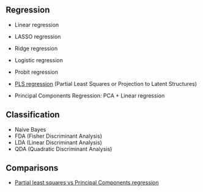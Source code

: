 ## Regression
- Linear regression
- LASSO regression
- Ridge regression
- Logistic regression
- Probit regression

- [PLS regression](https://personal.utdallas.edu/~herve/Abdi-PLS-pretty.pdf) (Partial Least Squares or Projection to Latent Structures)
- Principal Components Regression: PCA + Linear regression

## Classification
- Naive Bayes
- FDA (Fisher Discriminant Analysis)
- LDA (Linear Discriminant Analysis)
- QDA (Quadratic Discriminant Analysis)

## Comparisons
- [Partial least squares vs Principal Components regression](https://www.mathworks.com/help/stats/examples/partial-least-squares-regression-and-principal-components-regression.html)
